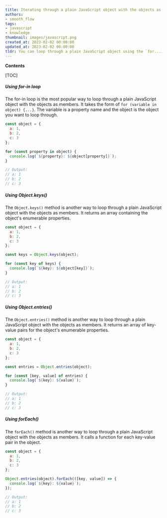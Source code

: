 ```yaml
---
title: Iterating through a plain JavaScript object with the objects as members
authors:
- smooth_flow
tags:
- javascript
- knowledge
thumbnail: images/javascript.png
created_at: 2023-02-02 00:00:00
updated_at: 2023-02-02 00:00:00
tldr: You can loop through a plain JavaScript object using the `for...in` loop.
---
```


**Contents**

[TOC]

##### Using for-in loop

The for-in loop is the most popular way to loop through a plain JavaScript object with the objects as members. It takes the form of `for (variable in object) {...}`. The variable is a property name and the object is the object you want to loop through.

```javascript
const object = {
  a: 1,
  b: 2,
  c: 3
};

for (const property in object) {
  console.log(`${property}: ${object[property]}`);
}

// Output:
// a: 1
// b: 2
// c: 3
```

##### Using Object.keys()

The `Object.keys()` method is another way to loop through a plain JavaScript object with the objects as members. It returns an array containing the object's enumerable properties.

```javascript
const object = {
  a: 1,
  b: 2,
  c: 3
};

const keys = Object.keys(object);

for (const key of keys) {
  console.log(`${key}: ${object[key]}`);
}

// Output:
// a: 1
// b: 2
// c: 3
```

##### Using Object.entries()

The `Object.entries()` method is another way to loop through a plain JavaScript object with the objects as members. It returns an array of key-value pairs for the object's enumerable properties.

```javascript
const object = {
  a: 1,
  b: 2,
  c: 3
};

const entries = Object.entries(object);

for (const [key, value] of entries) {
  console.log(`${key}: ${value}`);
}

// Output:
// a: 1
// b: 2
// c: 3
```

##### Using forEach()

The `forEach()` method is another way to loop through a plain JavaScript object with the objects as members. It calls a function for each key-value pair in the object.

```javascript
const object = {
  a: 1,
  b: 2,
  c: 3
};

Object.entries(object).forEach(([key, value]) => {
  console.log(`${key}: ${value}`);
});

// Output:
// a: 1
// b: 2
// c: 3
```
